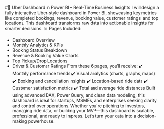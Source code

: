 #🚗 Uber Dashboard in Power BI – Real-Time Business Insights
I will design a fully interactive Uber-style dashboard in Power BI, showcasing key metrics like completed bookings, revenue, booking value, customer ratings, and top locations. This dashboard transforms raw data into actionable insights for smarter decisions.
📊 Pages Included:
- Dashboard Overview
- Monthly Analytics & KPIs
- Booking Status Breakdown
- Revenue & Booking Value Charts
- Top Pickup/Drop Locations
- Driver & Customer Ratings
From these 6 pages, you’ll receive:
✔️ Monthly performance trends
✔️ Visual analytics (charts, graphs, maps)
✔️ Booking and cancellation insights
✔️ Location-based ride data
✔️ Customer satisfaction metrics
✔️ Total and average ride distances
Built using advanced DAX, Power Query, and clean data modeling, this dashboard is ideal for startups, MSMEs, and enterprises seeking clarity and control over operations.
Whether you're pitching to investors, managing ride data, or building your MVP—this dashboard is scalable, professional, and ready to impress.
Let’s turn your data into a decision-making powerhouse.
